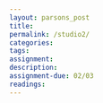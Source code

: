 ```yaml
---  
layout: parsons_post  
title: 
permalink: /studio2/  
categories:   
tags:  
assignment: 
description: 
assignment-due: 02/03
readings: 
---  
```


